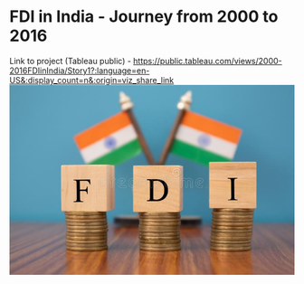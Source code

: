 # FDI in India - Journey from 2000 to 2016

Link to project (Tableau public) - https://public.tableau.com/views/2000-2016FDIinIndia/Story1?:language=en-US&:display_count=n&:origin=viz_share_link
![Project theme](https://github.com/DeyDipankar/Tableau-Projects/blob/main/FDI%202000_to_2016%20India/Images/fdi1.jpg?raw=true)


